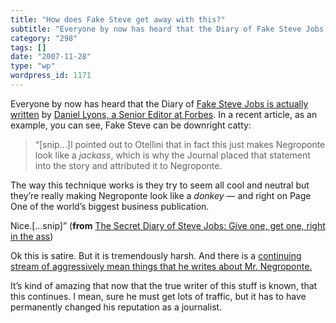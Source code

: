 ```yaml
---
title: "How does Fake Steve get away with this?"
subtitle: "Everyone by now has heard that the Diary of Fake Steve Jobs is actually written"
category: "298"
tags: []
date: "2007-11-28"
type: "wp"
wordpress_id: 1171
---
```

Everyone by now has heard that the Diary of [Fake Steve Jobs is actually written](http://tech.monstersandcritics.com/news/article_1339469.php) by [Daniel Lyons, a Senior Editor at Forbes](http://www.nytimes.com/2007/08/06/technology/06steve.html).
In a recent article, as an example, you can see, Fake Steve can be downright catty:

> “[snip…]I pointed out to Otellini that in fact this just makes Negroponte look like a *jackass*, which is why the Journal placed that statement into the story and attributed it to Negroponte.

The way this technique works is they try to seem all cool and neutral but they’re really making Negroponte look like a *donkey* — and right on Page One of the world’s biggest business publication.

Nice.[…snip]” (**from** [The Secret Diary of Steve Jobs: Give one, get one, right in the ass](http://fakesteve.blogspot.com/2007/11/give-one-get-one-right-in-ass.html))

Ok this is satire. But it is tremendously harsh. And there is a [continuing stream of aggressively mean things that he writes about Mr. Negroponte.](http://fakesteve.blogspot.com/search?q=negroponte)

It’s kind of amazing that now that the true writer of this stuff is known, that this continues. I mean, sure he must get lots of traffic, but it has to have permanently changed his reputation as a journalist.